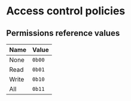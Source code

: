 # Access control policies

## Permissions reference values

| Name  | Value  |
| ----- | ------ |
| None  | `0b00` |
| Read  | `0b01` |
| Write | `0b10` |
| All   | `0b11` |
